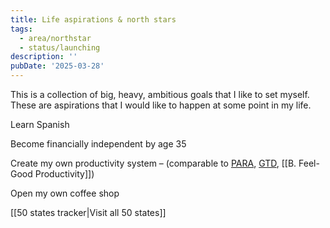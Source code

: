```yaml
---
title: Life aspirations & north stars
tags:
  - area/northstar
  - status/launching
description: ''
pubDate: '2025-03-28'
---
```


 

This is a collection of big, heavy, ambitious goals that I like to set myself. These are aspirations that I would like to happen at some point in my life.

Learn Spanish

Become financially independent by age 35

Create my own productivity system – (comparable to [PARA](https://fortelabs.com/blog/para/), [GTD](https://gettingthingsdone.com/), [[B. Feel-Good Productivity]])

Open my own coffee shop

[[50 states tracker|Visit all 50 states]]
